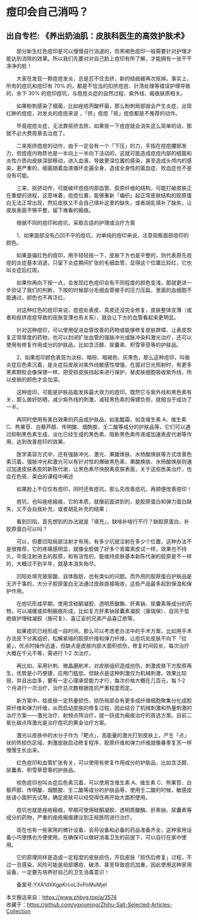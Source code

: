 # 痘印会自己消吗？  
## 出自专栏: 《养出奶油肌：皮肤科医生的高效护肤术》  
&emsp;&emsp;部分新生红色痘印是可以慢慢自行消退的，但黑褐色痘印一般需要针对护理才能达到消除的效果。所以我们先要对对自己脸上痘印有所了解，才能拥有一张干干净净的脸！  
  
&emsp;&emsp;大家在发现一颗痘痘发炎，总是忍不住去挤，新的结痂被再次抠掉。事实上，所有的痘坑和痘印有 70% 的，都是不恰当的扣挤痘痘、针清处理等错误护理导致的，余下 30% 的痘印痘坑，与痘痘炎症的自然过程、紫外线、瘢痕肤质相关。  
  
&emsp;&emsp;如果粉刺感染了细菌，比如痤疮丙酸杆菌，那么粉刺局部就会产生炎症，出现红肿的痘痘，对发炎的痘痘来说 ，「挤」痘痘「抠」痘痘都是不推荐的动作。  
  
&emsp;&emsp;毕竟痘痘炎症，无法靠抠挤去除，如果抠一下痘痘就会消失这么简单的话，那就不必大费周章去治痘了。  
  
&emsp;&emsp;二来抠挤痘痘的动作，由于一定会有一个「下压」的力，手指在痘痘腰部发力，但痘痘内物质也是一半向上一半向下活动的，这就可能造成痘痘内部的细菌和炎性介质向皮肤深部移动，进入血液，导致更深位置的感染，甚至造成头颅内的感染，更严重的，细菌随着血液循环走遍全身，造成全身性的菌血症、败血症也不是没有可能。  
  
&emsp;&emsp;三来，抠挤动作，可能破坏痘痘内部血管、胶原纤维的结构，可能打破皮肤正在重塑的进程，这意味着，痘痘位置，能够重新「编织」起正常皮肤结构的胶原蛋白无法正常出现，然后皮肤又不会自己填补这里的缺失，或者胡乱填补了缺失，让皮肤表面不够平整，留下难看的瘢痕。  
  
&emsp;&emsp;根据不同的痘印和痘坑，采取合适的护理或治疗方案  
  
&emsp;&emsp;1、如果面部没有凸凹不平的痘坑，对单纯的痘印来说，注意观察面部痘印的颜色。  
  
&emsp;&emsp;如果是偏红色的痘印，用手轻轻按一下，皮肤下方也是平整的，则代表原先痘痘的炎症基本消退，只留下炎症期间扩张的毛细血管，显得这个位置比较红，它也叫炎症后红斑。  
  
&emsp;&emsp;如果你再向下按一点，会发现红色痘印会有不同程度的颜色变浅，那就更进一步验证了我们的判断，下按的时候部分毛细血管被手的压力压扁，里面的血细胞不能通过，颜色也不再泛红。  
  
&emsp;&emsp;对这种红色的痘印来说，痘痘处表皮、真皮还没完全修复，皮肤整体变薄（或者和抠挤痘痘导致的皮肤变薄也有关系），就会让下方的血管看起来更明显。  
  
&emsp;&emsp;针对这种痘印，可以使用促进血管改善的药物或能够修复皮肤屏障、让表皮恢复正常厚度的药物，也可以封闭扩张血管的强脉冲光或脉冲染料激光治疗，还可以使用有修复作用成分的护肤品，比如含泛醇、尿囊素、积雪草苷等的护肤品。  
  
&emsp;&emsp;2、如果痘印颜色表现为淡棕、暗棕、暗褐色、灰黑色，那么这种痘印，叫做炎症后色素沉着，是炎症后皮肤对紫外线敏感性增强，在面对日光照射时，有更多黑素颗粒会像保镖一样，把受损皮肤挡起来进行保护，替皮肤细胞吸收紫外线，所以皮肤的颜色才会加深。  
  
&emsp;&emsp;这种痘印，可能是护肤品能发挥最大效力的痘印。既然它与紫外线和黑色素有关，那么做好防晒，减少紫外线的刺激，减轻黑色素的保镖负担，就相当于成功了一半。  
  
&emsp;&emsp;再同时使用有美白效果的药品或护肤品，如氢醌霜，如含维生素 A、维生素 C、熊果苷、白藜芦醇、传明酸、烟酰胺、壬二酸等成分的护肤品等，它们可以通过抑制黑色素生成、淡化已经生成的黑色素、阻断黑色素传递或加速表皮代谢等作用，达到改善痘印的效果。  
  
&emsp;&emsp;医学美容方式中，还有强脉冲光、激光、果酸焕肤、水杨酸焕肤等方式改善色素沉着，强脉冲光和激光可以有针对性的爆破黑色素，果酸换肤、水杨酸焕肤则通过加速皮肤表皮的新陈代谢，让黑色素尽快脱离皮肤表面，关于这些医美治疗，也会在色斑、美白的课程中阐述  
  
&emsp;&emsp;如果脸上不仅仅有痘印，同时还有痘坑，那么先改善痘坑，再顺便改善痘印！  
  
&emsp;&emsp;痘坑，也叫痤疮瘢痕，它的本质，就像前面讲到的，是胶原蛋白和弹力蛋白缺失，又不会自我补充，或者胡乱补充的结果；  
  
&emsp;&emsp;看到凹陷，首先想到的办法就是「填充」，缺啥补啥行不行？缺胶原蛋白，补胶原蛋白可以吗？  
  
&emsp;&emsp;可以，但要凹陷局部注射才有用，有多少坑就注射在多少个位置，这种办法不是很推荐，它的疼痛感明显，就像全脸做了好多个青霉素皮试一样，效果也不持久，毕竟注射进去的胶原，和有活性的、能维持皮肤基本新陈代谢的胶原是不一样的，大概过不到半年，就基本消失殆尽。  
  
&emsp;&emsp;凹陷处填充玻尿酸、自体脂肪，也有类似的问题。而外用的胶原蛋白护肤品是无济于事的，大分子胶原蛋白无法通过皮肤直接吸收，这些产品最多起到保湿和保护作用。  
  
&emsp;&emsp;在痘坑形成早期，使用含硅酮凝胶、透明质酸酶、肝素钠、尿囊素等成分的药物，可以减缓或抑制瘢痕形成，比如复方肝素钠尿囊素凝胶（康瑞保）、自风干型疤痕护理硅凝胶（施可复）、喜辽妥的兄弟产品喜辽疤等。  
  
&emsp;&emsp;如果痘坑已经形成一段时间，那么可以考虑老办法中的手术方案，比如用手术办法皮下分离组织，松解紧缩的胶原纤维和弹力纤维，让痘坑处皮肤不向下「拉紧」，优点时操作迅速，但缺点是皮肤内部大面积损伤，修复时间较长，每次治疗大概在千元不等，需进行 1-2 次治疗。  
  
&emsp;&emsp;再比如，采用针刺、微晶磨削术，对皮肤组织造成创伤，刺激皮肤下方胶原再生，优势是小巧便捷，应用门槛低，但缺点是这种刺激仅为机械刺激，效果比较弱，并且出血多，要有一定心理承受能力才行，每次价格大概在几百元，每 1-2 个月进行一次治疗，治疗总次数根据痘坑严重程度而定。  
  
&emsp;&emsp;新方案中，给皮肤一定热量损伤，损伤局部会有更多成纤维细胞聚集分化成胶原纤维和弹力纤维，从而启动皮肤的修复过程，因此结合了机械刺激和热量刺激的治疗方案——激光治疗、射频点阵治疗，就一跃成为瘢痕治疗的首选方案。目前二氧化碳点阵激光是治疗痘坑的黄金治疗方案。  
  
&emsp;&emsp;激光以皮肤中的水分子作为「靶点」，高能量的激光打到皮肤上，产生「点」状的热损伤区域，刺激皮肤启动修复程序，胶原纤维和弹力纤维就像春季复苏一样慢慢生长出来。  
  
&emsp;&emsp;红色痘印和血管扩张有关，可以使用有修复作用成分的护肤品，比如含泛醇、尿囊素、积雪草苷等的护肤品。  
  
&emsp;&emsp;棕色痘印也叫炎症后色素沉着，可以使用含维生素 A、维生素 C、熊果苷、白藜芦醇、传明酸、烟酰胺、壬二酸等成分的护肤品等，使用壬二酸的时候，敏感皮肤请小面积先试用，确定皮肤可以经受得住再开始大面积使用。  
  
&emsp;&emsp;痘坑也就是痤疮瘢痕，早期可使用硅酮凝胶、透明质酸酶、肝素钠、尿囊素等成分的药物，严重的痤疮瘢痕建议到正规医院进行治疗。  
  
&emsp;&emsp;现在也有一些家用的微针设备，会将设备和必备的药品准备齐全，这种家用设备小巧便携也方便使用，在确保可以做好消毒卫生的前提下，可以自行在家中使用。  
  
&emsp;&emsp;它的原理同样是造成一定程度的皮肤损伤，开启皮肤「损伤后修复」过程，不过一旦感染，风险可能是局部爆痘、破溃、甚至导致痘坑加重，因此使用这种家用设备，一定要先培养好自己的卫生消毒意识！  
  
&emsp;&emsp;备案号:YXA1dXKgpKrcoL3vPoMuMjel  
  
本文搬运来自：https://www.zhbyg.top/a/3574  
 收藏于：https://github.com/ygxiuming/Zhihu-Salt-Selected-Articles-Collection